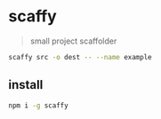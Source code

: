 # scaffy
> small project scaffolder

```sh
scaffy src -o dest -- --name example
```

## install
```sh
npm i -g scaffy
```
